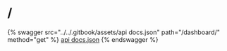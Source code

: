 # /

{% swagger src="../../.gitbook/assets/api docs.json" path="/dashboard/" method="get" %}
[api docs.json](<../../.gitbook/assets/api docs.json>)
{% endswagger %}
